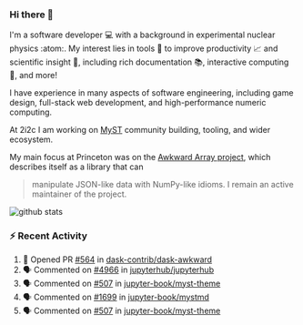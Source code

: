 ### Hi there 👋 

I'm a software developer 💻 with a background in experimental nuclear physics :atom:. My interest lies in tools :wrench: to improve productivity :chart_with_upwards_trend: and scientific insight :telescope:, including rich documentation 📚, interactive computing 🧮, and more! 

I have experience in many aspects of software engineering, including game design, full-stack web development, and high-performance numeric computing. 

At 2i2c I am working on [MyST](https://github.com/jupyter-book/mystmd) community building, tooling, and wider ecosystem. 

My main focus at Princeton was on the [Awkward Array project](awkward-array.org/), which describes itself as a library that can 
> manipulate JSON-like data with NumPy-like idioms. I remain an active maintainer of the project. 

![github stats](https://github-readme-stats.vercel.app/api?username=agoose77&show_icons=true&hide_rank=true&hide_title=true&bg_color=30,e76445,904e95&text_color=efe3ec&icon_color=efe3ec)
<!--
**agoose77/agoose77** is a ✨ _special_ ✨ repository because its `README.md` (this file) appears on your GitHub profile.

Here are some ideas to get you started:

- 🔭 I’m currently working on ...
- 🌱 I’m currently learning ...
- 👯 I’m looking to collaborate on ...
- 🤔 I’m looking for help with ...
- 💬 Ask me about ...
- 📫 How to reach me: ...
- 😄 Pronouns: ...
- ⚡ Fun fact: ...
-->

### :zap: Recent Activity

<!--START_SECTION:activity-->
1. 💪 Opened PR [#564](https://github.com/dask-contrib/dask-awkward/pull/564) in [dask-contrib/dask-awkward](https://github.com/dask-contrib/dask-awkward)
2. 🗣 Commented on [#4966](https://github.com/jupyterhub/jupyterhub/pull/4966#issuecomment-2549120033) in [jupyterhub/jupyterhub](https://github.com/jupyterhub/jupyterhub)
3. 🗣 Commented on [#507](https://github.com/jupyter-book/myst-theme/issues/507#issuecomment-2549098999) in [jupyter-book/myst-theme](https://github.com/jupyter-book/myst-theme)
4. 🗣 Commented on [#1699](https://github.com/jupyter-book/mystmd/pull/1699#issuecomment-2549082936) in [jupyter-book/mystmd](https://github.com/jupyter-book/mystmd)
5. 🗣 Commented on [#507](https://github.com/jupyter-book/myst-theme/issues/507#issuecomment-2549074571) in [jupyter-book/myst-theme](https://github.com/jupyter-book/myst-theme)
<!--END_SECTION:activity-->
